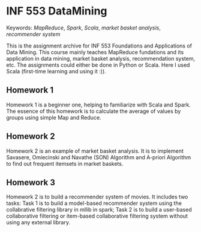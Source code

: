 # INF 553 DataMining

Keywords: *MapReduce*, *Spark*, *Scala*, *market basket analysis*, *recommender system*

This is the assignment archive for INF 553 Foundations and Applications of Data Mining. This course mainly teaches MapReduce fundations and its application in data mining, market basket analysis, recommendation system, etc. The assignments could either be done in Python or Scala. Here I used Scala (first-time learning and using it :)).

## Homework 1
Homework 1 is a beginner one, helping to familiarize with Scala and Spark.
The essence of this homework is to calculate the average of values by groups using simple Map and Reduce.

## Homework 2
Homework 2 is an example of market basket analysis. It is to implement Savasere, Omiecinski and Navathe (SON) Algorithm and A-priori Algorithm to find out frequent itemsets in market baskets.

## Homework 3
Homework 2 is to build a recommender system of movies. It includes two tasks: Task 1 is to build a model-based recommender system using the collabrative filtering library in mllib in spark; Task 2 is to build a user-based collaborative filtering or item-based collaborative filtering system without using any external library.
